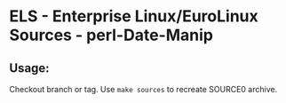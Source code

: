 # ELS - Enterprise Linux/EuroLinux Sources - perl-Date-Manip
 
## Usage:
  Checkout branch or tag. Use `make sources` to recreate  SOURCE0 archive.
